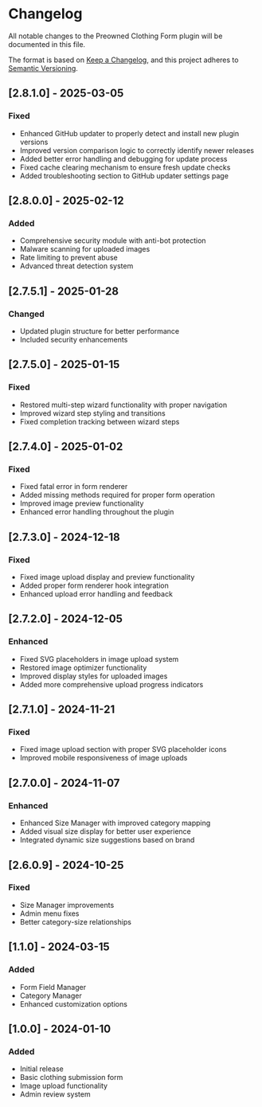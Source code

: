 # Changelog
All notable changes to the Preowned Clothing Form plugin will be documented in this file.

The format is based on [Keep a Changelog](https://keepachangelog.com/en/1.0.0/),
and this project adheres to [Semantic Versioning](https://semver.org/spec/v2.0.0.html).

## [2.8.1.0] - 2025-03-05
### Fixed
- Enhanced GitHub updater to properly detect and install new plugin versions
- Improved version comparison logic to correctly identify newer releases
- Added better error handling and debugging for update process
- Fixed cache clearing mechanism to ensure fresh update checks
- Added troubleshooting section to GitHub updater settings page

## [2.8.0.0] - 2025-02-12
### Added
- Comprehensive security module with anti-bot protection
- Malware scanning for uploaded images
- Rate limiting to prevent abuse
- Advanced threat detection system

## [2.7.5.1] - 2025-01-28
### Changed
- Updated plugin structure for better performance
- Included security enhancements

## [2.7.5.0] - 2025-01-15
### Fixed
- Restored multi-step wizard functionality with proper navigation
- Improved wizard step styling and transitions
- Fixed completion tracking between wizard steps

## [2.7.4.0] - 2025-01-02
### Fixed
- Fixed fatal error in form renderer
- Added missing methods required for proper form operation
- Improved image preview functionality
- Enhanced error handling throughout the plugin

## [2.7.3.0] - 2024-12-18
### Fixed
- Fixed image upload display and preview functionality
- Added proper form renderer hook integration
- Enhanced upload error handling and feedback

## [2.7.2.0] - 2024-12-05
### Enhanced
- Fixed SVG placeholders in image upload system
- Restored image optimizer functionality
- Improved display styles for uploaded images
- Added more comprehensive upload progress indicators

## [2.7.1.0] - 2024-11-21
### Fixed
- Fixed image upload section with proper SVG placeholder icons
- Improved mobile responsiveness of image uploads

## [2.7.0.0] - 2024-11-07
### Enhanced
- Enhanced Size Manager with improved category mapping
- Added visual size display for better user experience
- Integrated dynamic size suggestions based on brand

## [2.6.0.9] - 2024-10-25
### Fixed
- Size Manager improvements
- Admin menu fixes
- Better category-size relationships

## [1.1.0] - 2024-03-15
### Added
- Form Field Manager
- Category Manager
- Enhanced customization options

## [1.0.0] - 2024-01-10
### Added
- Initial release
- Basic clothing submission form
- Image upload functionality
- Admin review system
